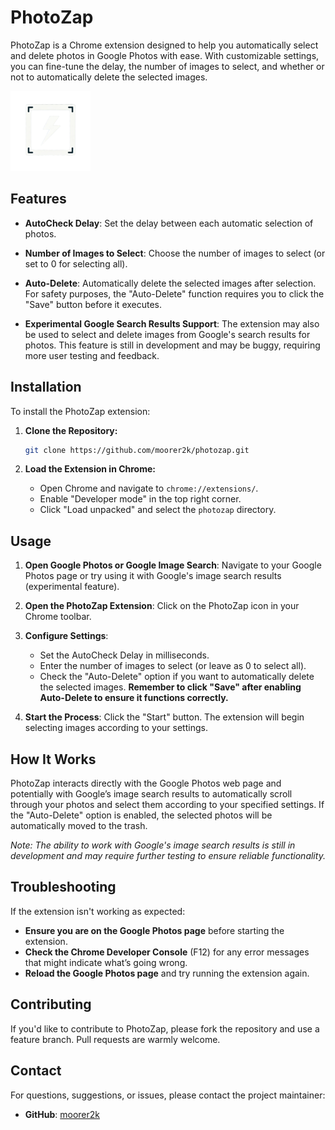 
# PhotoZap

PhotoZap is a Chrome extension designed to help you automatically select and delete photos in Google Photos with ease. With customizable settings, you can fine-tune the delay, the number of images to select, and whether or not to automatically delete the selected images.

![PhotoZap Icon](./icons/icon128.png)

## Features

- **AutoCheck Delay**: Set the delay between each automatic selection of photos.
- **Number of Images to Select**: Choose the number of images to select (or set to 0 for selecting all).
- **Auto-Delete**: Automatically delete the selected images after selection. For safety purposes, the "Auto-Delete" function requires you to click the "Save" button before it executes.

- **Experimental Google Search Results Support**: The extension may also be used to select and delete images from Google's search results for photos. This feature is still in development and may be buggy, requiring more user testing and feedback.

## Installation

To install the PhotoZap extension:

1. **Clone the Repository:**

   ```bash
   git clone https://github.com/moorer2k/photozap.git
   ```

2. **Load the Extension in Chrome:**

   - Open Chrome and navigate to `chrome://extensions/`.
   - Enable "Developer mode" in the top right corner.
   - Click "Load unpacked" and select the `photozap` directory.

## Usage

1. **Open Google Photos or Google Image Search**: Navigate to your Google Photos page or try using it with Google's image search results (experimental feature).

2. **Open the PhotoZap Extension**: Click on the PhotoZap icon in your Chrome toolbar.

3. **Configure Settings**:
   - Set the AutoCheck Delay in milliseconds.
   - Enter the number of images to select (or leave as 0 to select all).
   - Check the "Auto-Delete" option if you want to automatically delete the selected images. **Remember to click "Save" after enabling Auto-Delete to ensure it functions correctly.**

4. **Start the Process**: Click the "Start" button. The extension will begin selecting images according to your settings.

## How It Works

PhotoZap interacts directly with the Google Photos web page and potentially with Google’s image search results to automatically scroll through your photos and select them according to your specified settings. If the "Auto-Delete" option is enabled, the selected photos will be automatically moved to the trash.

*Note: The ability to work with Google's image search results is still in development and may require further testing to ensure reliable functionality.*

## Troubleshooting

If the extension isn't working as expected:

- **Ensure you are on the Google Photos page** before starting the extension.
- **Check the Chrome Developer Console** (F12) for any error messages that might indicate what’s going wrong.
- **Reload the Google Photos page** and try running the extension again.

## Contributing

If you'd like to contribute to PhotoZap, please fork the repository and use a feature branch. Pull requests are warmly welcome.

## Contact

For questions, suggestions, or issues, please contact the project maintainer:

- **GitHub**: [moorer2k](https://github.com/moorer2k)

